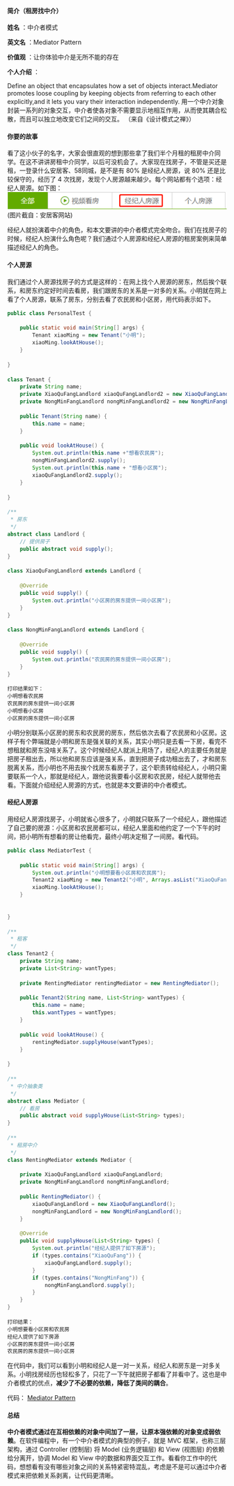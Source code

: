 #### 简介（租房找中介）  

**姓名** ：中介者模式  

**英文名** ：Mediator Pattern  

**价值观** ：让你体验中介是无所不能的存在  

**个人介绍** ：  

Define an object that encapsulates how a set of objects interact.Mediator promotes loose coupling by keeping objects from referring to each other explicitly,and it lets you vary their interaction independently. 用一个中介对象封装一系列的对象交互，中介者使各对象不需要显示地相互作用，从而使其耦合松散，而且可以独立地改变它们之间的交互。 （来自《设计模式之禅》）  

#### 你要的故事  

看了这小伙子的名字，大家会很直观的想到那些拿了我们半个月租的租房中介同学。在这不讲讲房租中介同学，以后可没机会了。大家现在找房子，不管是买还是租，一登录什么安居客、58同城，是不是有 80% 是经纪人房源，说 80% 还是比较保守的，经历了 4 次找房，发现个人房源越来越少。每个网站都有个选项：经纪人房源。如下图：  
![](_v_images/20190530164617511_26165.png)  
(图片截自：安居客网站)  

经纪人就扮演着中介的角色，和本文要讲的中介者模式完全吻合。我们在找房子的时候，经纪人扮演什么角色呢？我们通过个人房源和经纪人房源的租房案例来简单描述经纪人的角色。  


#### 个人房源
  
我们通过个人房源找房子的方式是这样的：在网上找个人房源的房东，然后挨个联系，和房东约定好时间去看房，我们跟房东的关系是一对多的关系。小明就在网上看了个人房源，联系了房东，分别去看了农民房和小区房，用代码表示如下。  

```java
public class PersonalTest {

    public static void main(String[] args) {
        Tenant xiaoMing = new Tenant("小明");
        xiaoMing.lookAtHouse();
    }

}

class Tenant {
    private String name;
    private XiaoQuFangLandlord xiaoQuFangLandlord2 = new XiaoQuFangLandlord();
    private NongMinFangLandlord nongMinFangLandlord2 = new NongMinFangLandlord();

    public Tenant(String name) {
        this.name = name;
    }

    public void lookAtHouse() {
        System.out.println(this.name +"想看农民房");
        nongMinFangLandlord2.supply();
        System.out.println(this.name + "想看小区房");
        xiaoQuFangLandlord2.supply();
    }

}

/**
 * 房东
 */
abstract class Landlord {
    // 提供房子
    public abstract void supply();
}

class XiaoQuFangLandlord extends Landlord {

    @Override
    public void supply() {
        System.out.println("小区房的房东提供一间小区房");
    }
}

class NongMinFangLandlord extends Landlord {

    @Override
    public void supply() {
        System.out.println("农民房的房东提供一间小区房");
    }
}

打印结果如下：
小明想看农民房
农民房的房东提供一间小区房
小明想看小区房
小区房的房东提供一间小区房
```

小明分别联系小区房的房东和农民房的房东，然后依次去看了农民房和小区房。这样子有个弊端就是小明和房东是强关联的关系，其实小明只是去看一下房，看完不想租就和房东没啥关系了。这个时候经纪人就派上用场了，经纪人的主要任务就是把房子租出去，所以他和房东应该是强关系，直到把房子成功租出去了，才和房东脱离关系，而小明也不用去挨个找房东看房子了，这个职责转给经纪人，小明只需要联系一个人，那就是经纪人，跟他说我要看小区房和农民房，经纪人就带他去看。下面就介绍经纪人房源的方式，也就是本文要讲的中介者模式。  


#### 经纪人房源  

用经纪人房源找房子，小明就省心很多了，小明就只联系了一个经纪人，跟他描述了自己要的房源：小区房和农民房都可以，经纪人里面和他约定了一个下午的时间，把小明所有想看的房让他看完，最终小明决定租了一间房。看代码。  

```java
public class MediatorTest {

    public static void main(String[] args) {
        System.out.println("小明想要看小区房和农民房");
        Tenant2 xiaoMing = new Tenant2("小明", Arrays.asList("XiaoQuFang", "NongMinFang"));
        xiaoMing.lookAtHouse();
    }


}

/**
 * 租客
 */
class Tenant2 {
    private String name;
    private List<String> wantTypes;

    private RentingMediator rentingMediator = new RentingMediator();

    public Tenant2(String name, List<String> wantTypes) {
        this.name = name;
        this.wantTypes = wantTypes;
    }

    public void lookAtHouse() {
        rentingMediator.supplyHouse(wantTypes);
    }

}

/**
 * 中介抽象类
 */
abstract class Mediator {
    // 看房
    public abstract void supplyHouse(List<String> types);
}

/**
 * 租房中介
 */
class RentingMediator extends Mediator {

    private XiaoQuFangLandlord xiaoQuFangLandlord;
    private NongMinFangLandlord nongMinFangLandlord;

    public RentingMediator() {
        xiaoQuFangLandlord = new XiaoQuFangLandlord();
        nongMinFangLandlord = new NongMinFangLandlord();
    }

    @Override
    public void supplyHouse(List<String> types) {
        System.out.println("经纪人提供了如下房源");
        if (types.contains("XiaoQuFang")) {
            xiaoQuFangLandlord.supply();
        }
        if (types.contains("NongMinFang")) {
            nongMinFangLandlord.supply();
        }
    }
}

打印结果：
小明想要看小区房和农民房
经纪人提供了如下房源
小区房的房东提供一间小区房
农民房的房东提供一间小区房
```

在代码中，我们可以看到小明和经纪人是一对一关系，经纪人和房东是一对多关系。小明找房经历也轻松多了，只花了一下午就把房子都看了并看中了。这也是中介者模式的优点，**减少了不必要的依赖，降低了类间的耦合**。  

代码： [Mediator Pattern](https://github.com/1CSH1/DesignPatterns/blob/master/src/com/liebrother/designpatterns/mediator/)  



#### 总结  

**中介者模式通过在互相依赖的对象中间加了一层，让原本强依赖的对象变成弱依赖**。在软件编程中，有一个中介者模式的典型的例子，就是 MVC 框架，也称三层架构，通过 Controller (控制层) 将 Model (业务逻辑层) 和 View (视图层) 的依赖给分离开，协调 Model 和 View 中的数据和界面交互工作。看看你工作中的代码，想想看有没有哪些对象之间的关系特紧密特混乱，考虑是不是可以通过中介者模式来把依赖关系剥离，让代码更清晰。